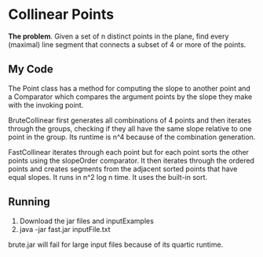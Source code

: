# Collinear Points

**The problem**. Given a set of n distinct points in the plane, find every (maximal) line segment that connects a subset of 4 or more of the points.

## My Code

The Point class has a method for computing the slope to another point and a Comparator which compares the argument points by the slope they make with the invoking point. 

BruteCollinear first generates all combinations of 4 points and then iterates through the groups, checking if they all have the same slope relative to one point in the group. Its runtime is n^4 because of the combination generation. 

FastCollinear iterates through each point but for each point sorts the other points using the slopeOrder comparator. It then iterates through the ordered points and creates segments from the adjacent sorted points that have equal slopes. It runs in n^2 log n time. It uses the built-in sort.

## Running

1. Download the jar files and inputExamples
2. java -jar fast.jar inputFile.txt

brute.jar will fail for large input files because of its quartic runtime. 



